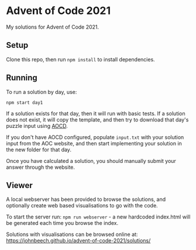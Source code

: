 # Advent of Code 2021

My solutions for Advent of Code 2021.

## Setup


Clone this repo, then run `npm install` to install dependencies.


## Running

To run a solution by day, use:
```
npm start day1
````

If a solution exists for that day, then it will run with basic tests. If a solution does not exist, it will copy the template, and then try to download that day's puzzle input using [AOCD](https://github.com/wimglenn/advent-of-code-data).

If you don't have AOCD configured, populate `input.txt` with your solution input from the AOC website, and then start implementing your solution in the new folder for that day.

Once you have calculated a solution, you should manually submit your answer through the website.

## Viewer

A local webserver has been provided to browse the solutions, and optionally create web based visualisations to go with the code.

To start the server run: `npm run webserver` - a new hardcoded index.html will be generated each time you browse the index.

Solutions with visualisations can be browsed online at: https://johnbeech.github.io/advent-of-code-2021/solutions/

